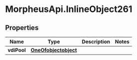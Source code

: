 # MorpheusApi.InlineObject261

## Properties

Name | Type | Description | Notes
------------ | ------------- | ------------- | -------------
**vdiPool** | [**OneOfobjectobject**](OneOfobjectobject.md) |  | 


